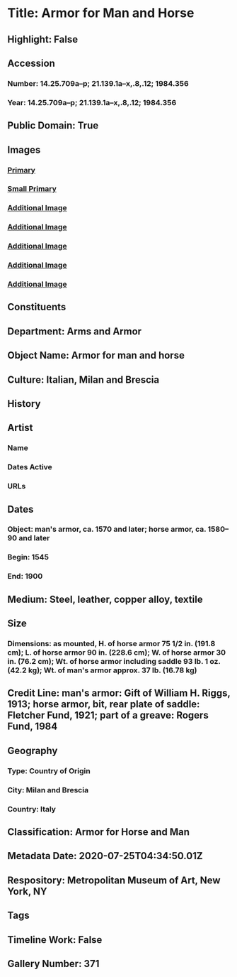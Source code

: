 # Title: Armor for Man and Horse
## Highlight: False
## Accession
### Number: 14.25.709a–p; 21.139.1a–x,.8,.12; 1984.356
### Year: 14.25.709a–p; 21.139.1a–x,.8,.12; 1984.356
## Public Domain: True
## Images
### [Primary](https://images.metmuseum.org/CRDImages/aa/original/DP-12882-001.jpg)
### [Small Primary](https://images.metmuseum.org/CRDImages/aa/web-large/DP-12882-001.jpg)
### [Additional Image](https://images.metmuseum.org/CRDImages/aa/original/DP-12882-002.jpg)
### [Additional Image](https://images.metmuseum.org/CRDImages/aa/original/DP-12882-003.jpg)
### [Additional Image](https://images.metmuseum.org/CRDImages/aa/original/51164.jpg)
### [Additional Image](https://images.metmuseum.org/CRDImages/aa/original/51165.jpg)
### [Additional Image](https://images.metmuseum.org/CRDImages/aa/original/51166.jpg)
## Constituents
## Department: Arms and Armor
## Object Name: Armor for man and horse
## Culture: Italian, Milan and Brescia
## History
## Artist
### Name
### Dates Active
### URLs
## Dates
### Object: man's armor, ca. 1570 and later; horse armor, ca. 1580–90 and later
### Begin: 1545
### End: 1900
## Medium: Steel, leather, copper alloy, textile
## Size
### Dimensions: as mounted, H. of horse armor 75 1/2 in. (191.8 cm); L. of horse armor 90 in. (228.6 cm); W. of horse armor 30 in. (76.2 cm); Wt. of horse armor including saddle 93 lb. 1 oz. (42.2 kg); Wt. of man's armor approx. 37 lb. (16.78 kg)
## Credit Line: man's armor: Gift of William H. Riggs, 1913; horse armor, bit, rear plate of saddle: Fletcher Fund, 1921; part of a greave: Rogers Fund, 1984
## Geography
### Type: Country of Origin
### City: Milan and Brescia
### Country: Italy
## Classification: Armor for Horse and Man
## Metadata Date: 2020-07-25T04:34:50.01Z
## Respository: Metropolitan Museum of Art, New York, NY
## Tags
## Timeline Work: False
## Gallery Number: 371